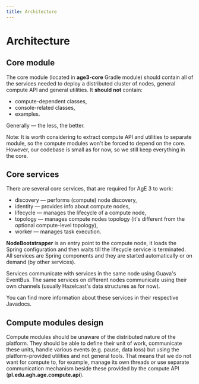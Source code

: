 ```yaml
---
title: Architecture
---
```


# Architecture

## Core module

The core module (located in **age3-core** Gradle module) should contain all of the services needed to deploy a distributed cluster of nodes, general compute API and general utilities.
It **should not** contain:

- compute-dependent classes,
- console-related classes,
- examples.

Generally — the less, the better.

Note: It is worth considering to extract compute API and utilities to separate module,
so the compute modules won't be forced to depend on the core.
However, our codebase is small as for now, so we still keep everything in the core.

## Core services

There are several core services, that are required for AgE 3 to work:

* discovery — performs (compute) node discovery,
* identity — provides info about compute nodes,
* lifecycle — manages the lifecycle of a compute node,
* topology — manages compute nodes topology (it's different from the optional compute-level topology),
* worker — manages task execution.

**NodeBootstrapper** is an entry point to the compute node,
it loads the Spring configuration and then waits till the lifecycle service is terminated.
All services are Spring components and they are started automatically or on demand (by other services).

Services communicate with services in the same node using Guava's EventBus.
The same services on different nodes communicate using their own channels
(usually Hazelcast's data structures as for now).

You can find more information about these services in their respective Javadocs.

## Compute modules design

Compute modules should be unaware of the distributed nature of the platform.
They should be able to define their unit of work, communicate these units, handle various events
(e.g. pause, data loss) but using the platform-provided utilities and not general tools.
That means that we do not want for compute to, for example, manage its own threads
or use separate communication mechanism beside these provided by the compute API (**pl.edu.agh.age.compute.api**).
